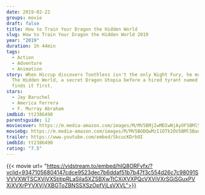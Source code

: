 ```yaml
---
date: 2019-02-22
groups: movie
draft: false
title: How to Train Your Dragon the Hidden World
slug: How to Train Your Dragon the Hidden World 2019
year: "2019"
duration: 1h 44min
tags:
  - Action
  - Adventure
  - Animation
story: When Hiccup discovers Toothless isn't the only Night Fury, he must seek
  The Hidden World, a secret Dragon Utopia before a hired tyrant named Grimmel
  finds it first.
stars:
  - Jay Baruchel
  - America Ferrera
  - F. Murray Abraham
imdbid: tt2386490
parentsguide: 12
moviecover: https://m.media-amazon.com/images/M/MV5BMjIwMDIwNjAyOF5BMl5BanBnXkFtZTgwNDE1MDc2NTM@._V1_FMjpg_UY808_.jpg
moviebg: https://m.media-amazon.com/images/M/MV5BODQwMzI1OTk2OV5BMl5BanBnXkFtZTgwMTU3NTI2NjM@._V1_FMjpg_UX1280_.jpg
trailer: https://www.youtube.com/embed/SkcucKDrbOI
imdbId: tt2386490
rating: "7.5"
---
```


{{< movie url= "https://vidstream.to/embed/hIQ8ORFvfx/?vclid=93471056804147cdce9523dec7b6ddaf51b7b47f3c554d26c7c98091SVVVXWTSCXViVXStjtipRLaSiIaSXZSBXwTtCXiXVXPQcVXViVXrSGjSGuxPVXiXVXrPYVXViVXBGToZBNSSXSzOpfVjLsVXVL">}}



